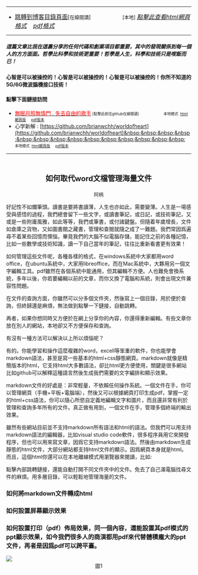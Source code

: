 ****
- [<font size=3>跳轉到博客目錄頁面</font>](../../tableOfContent.md)[<font size=2>在線閱讀</font>]&nbsp;&nbsp; &nbsp; &nbsp; &nbsp; &nbsp; &nbsp; &nbsp; &nbsp; &nbsp;&nbsp; &nbsp;  <font size=2> [本地] </font><font size=3>[*_點擊此查看html網頁格式_*](../../tableOfContent.html)&nbsp; &nbsp; [*_pdf格式_*](../../tableOfContent.md.pdf)</font>
****

##### *_這篇文章比我在這裏分享的任何代碼和創業項目都重要，其中的發現關係到每一個人的方方面面。哲學比科學和技術更重要！哲學是人生，科學和技術只是喫飯而已！_*

#### 心智是可以被操控的！心智是可以被操控的！心智是可以被操控的！你所不知道的5G/6G微波腦機接口技術！ 

#### 點擊下面鏈接訪問
- [<font color=red>無眠月照無情門 . 失去自由的歌手</font>](https://github.com/brianwchh/worldofheart/blob/main/md_and_html/%E7%84%A1%E7%9C%A0%E6%9C%88%E7%85%A7%E7%84%A1%E6%83%85%E9%96%80.md)<font size=1> [點擊此前往github在線閱讀]</font> &nbsp;&nbsp;&nbsp;&nbsp;&nbsp;&nbsp;&nbsp;&nbsp;&nbsp;&nbsp;&nbsp;&nbsp;&nbsp;&nbsp;&nbsp; <font size=1>本地模式 &nbsp;[html網頁版](../../md_and_html/無眠月照無情門.html) &nbsp;&nbsp;&nbsp; [pdf版本](../../md_and_html/無眠月照無情門.md.pdf) </font>
- 心学新解 : [https://github.com/brianwchh/worldofheart](https://github.com/brianwchh/worldofheart)&nbsp;&nbsp;&nbsp;&nbsp;&nbsp;&nbsp;&nbsp;&nbsp;&nbsp;&nbsp;&nbsp;&nbsp;&nbsp;&nbsp;&nbsp; <font size=1>本地模式 &nbsp;[html網頁版](../../md_and_html/心學新解.html) &nbsp;&nbsp;&nbsp; [pdf版本](../../md_and_html/心學新解.md.pdf) </font>

****

</br>

****<p align="center" style="font-size: 20px;">如何取代word文檔管理海量文件 </p>****
<p align="center" style="font-size: small;">阿柄</p>

好記性不如爛筆頭。讀書是要將書讀薄，人生也亦如此，需要變薄。人生是一場感受與感悟的過程，我們總會留下一些文字，或讀書筆記，或日記，或技術筆記，又或是一些附庸風雅，如此等等，我們或筆書，或付諸鍵盤。但隨着年歲增長，文件如倉庫之貨物，又如圖書館之藏書，管理和查閱就隨之成了一難題。我們常因爲遍尋不着某些回憶而懊惱，畢竟我們的大腦不似電腦存儲，能記住之前的各種記憶，比如一些數學或技術知識，讀一下自己當年的筆記，往往比重新看書更有效果！   

如何管理這些文件呢，各種各樣的格式，在windows系統中大家都用word office，在ubuntu系統中，大家用libreoffice，而在Mac系統中，大夥用另一個文字編輯工具。pdf雖然在各個系統中能通用，但其編輯不方便。人也難免會換系統，多年以後，你若要編輯以前的文章，而你又換了電腦和系統，則會出現文件兼容性問題。

在文件的查詢方面，你雖然可以分多個文件夾，然後寫上一個目錄，用於便於查詢，但終歸還是麻煩，無法做到點擊一下鏈接，自動跳轉。  

再者，如果你想同時又方便於在網上分享你的內容，你還得重新編輯。有些文章你放在別人的網站，本地卻又不方便保存和查詢。   

有沒有一種方法可以解決以上所以煩惱呢？   

有的。你能學習和操作這麼複雜的word，excell等笨重的軟件，你也能學會markdown語法，甚至是寫一些基本的html+css靜態網頁。markdown就像是精簡版本的html，它支持html大多數語法，卻比html更方便使用，關鍵是很多網站比如github可以解釋這種語言然後生成我們需要的文字編排和顯示效果。   

markdown文件的好處是：非常輕量，不依賴任何操作系統。一個文件在手，你可以管理網頁（手機+平板+電腦端），然後又可以根據網頁打印生成pdf，掌握一定的html+css語法，你可以隨心所慾自定義地編輯文字和圖片，而且還非常有利於管理和查詢多年所有的文件。真正做有用到，一個文件在手，管理多個終端的輸出效果。

雖然有些網站目前並不支持markdown所有語法和html的語法。但我們可以用支持markdown語法的編輯器，比如visual studio code軟件，很多程序員用它來開發程序，但也可以用來寫文章，因爲它支持markdown語法。然後由markdown生成靜態的html文件，大部分網站都支持html文件的顯示。因爲網頁本身就是html。而且，這個html你還可以在本地離線模式用瀏覽器來閱讀，比如: 



點擊內部跳轉鏈接，還能自動打開不同文件夾中的文件。免去了自己滿電腦找尋文件的麻煩。用多層目錄，可以輕鬆地管理海量的文件。


### 如何將markdown文件轉成html   


### 如何設置屏幕顯示效果


### 如何設置打印（pdf）佈局效果，同一個內容，還能設置其pdf模式的ppt顯示效果，如今我們很多人的商演都用pdf來代替體積龐大的ppt文件，再者是因爲pdf可以跨平臺。


<!-- image area, flex to make it center,it may not work for github, for html and pdf rendering only -->
<div align="center" style="page-break-inside: avoid; margin-top:1px; margin-bottom:1px;"> <!-- pictureWrapper_div add this only to make the bendan github understand -->
<div class="ImageWrapperFlex" >
<div class="FlexSide"  ></div>
<image class="FlexImage"   src='../images/xhyj.png'/>
<div class="FlexSide" ></div>
</div>
<p align="center" style="margin:0px;"> 圖1 </p> 
</div> <!-- end pictureWrapper_div -->



<style>

.ImageWrapperFlex {
    display: flex; 
    flex-direction: row; 
    margin-top: 1px; 
    margin-bottom: 1px;

    width: 100% ;
}

.FlexSide {
    flex-basis: 0px ;
    flex:1;

}



/* large device screen 設置熒幕顯示圖片大小（電腦等大型屏幕）*/
@media only screen and (min-width: 600px) {

    .FlexImage {
        flex-basis: 700px ;
        flex:0;    
        height:auto; 
        max-width: 700px;
        min-width: 700px;
     
    }

}

 /* small device screen 設置熒幕顯示圖片大小（平板手機等屏幕）*/
@media only screen and (max-width: 600px) {
    
    .FlexImage {
        flex-basis: 600px ;
        flex:1;
        height:auto; 
     
    }

}

/* style for print !important 設置打印圖片大小*/
@media print {

    .FlexImage {
        flex-basis: 600px ;
        flex:0;    
        height:auto; 
        max-width: 600px;
        min-width: 600px;
     
    }
}

</style>


<!-- 共用的css -->
<!-- <head>
    <link rel="stylesheet" href="../common_css/common_style.css">
</head> -->



 




        